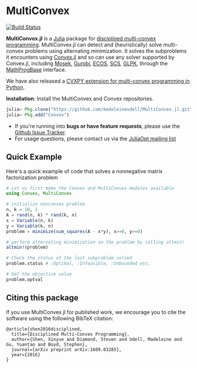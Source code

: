 # MultiConvex

[![Build Status](https://travis-ci.org/madeleineudell/MultiConvex.jl.svg?branch=master)](https://travis-ci.org/madeleineudell/MultiConvex.jl)

**MultiConvex.jl** is a [Julia](http://julialang.org) package for [disciplined multi-convex programming](https://arxiv.org/abs/1609.03285). MultiConvex.jl can detect and (heuristically) solve multi-convex problems using alternating minimization. It solves the subproblems it encounters using [Convex.jl](https://github.com/JuliaOpt/Convex.jl) and so can use any solver supported by Convex.jl, including [Mosek](https://github.com/JuliaOpt/Mosek.jl), [Gurobi](https://github.com/JuliaOpt/gurobi.jl), [ECOS](https://github.com/JuliaOpt/ECOS.jl), [SCS](https://github.com/JuliaOpt/SCS.jl), [GLPK](https://github.com/JuliaOpt/GLPK.jl), through the [MathProgBase](http://mathprogbasejl.readthedocs.org/en/latest/) interface.

We have also released a [CVXPY extension for multi-convex programming in Python](https://github.com/cvxgrp/dmcp).

**Installation**:
Install the MultiConvex and Convex repositories.
```julia
julia> Pkg.clone("https://github.com/madeleineudell/MultiConvex.jl.git")
julia> Pkg.add("Convex")
```

- If you're running into **bugs or have feature requests**, please use the [Github Issue Tracker](https://github.com/madeleineudell/MultiConvex.jl/issues>).
- For usage questions, please contact us via the [JuliaOpt mailing list](https://groups.google.com/forum/#!forum/julia-opt)

## Quick Example

Here's a quick example of code that solves a nonnegative matrix factorization problem
```julia
# Let us first make the Convex and MultiConvex modules available
using Convex, MultiConvex

# initialize nonconvex problem
n, k = 10, 1
A = rand(n, k) * rand(k, n)
x = Variable(n, k)
y = Variable(k, n)
problem = minimize(sum_squares(A - x*y), x>=0, y>=0)

# perform alternating minimization on the problem by calling altmin!
altmin!(problem)

# Check the status of the last subproblem solved
problem.status # :Optimal, :Infeasible, :Unbounded etc.

# Get the objective value
problem.optval
```

## Citing this package

If you use MultiConvex.jl for published work, we encourage you to cite the software using the following BibTeX citation:
```
@article{shen2016disciplined,
  title={Disciplined Multi-Convex Programming},
  author={Shen, Xinyue and Diamond, Steven and Udell, Madeleine and Gu, Yuantao and Boyd, Stephen},
  journal={arXiv preprint arXiv:1609.03285},
  year={2016}
}
```
